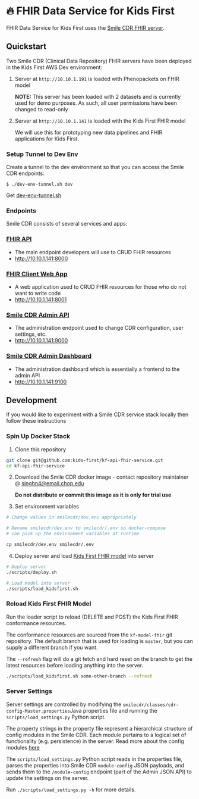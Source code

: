 # 🔥 FHIR Data Service for Kids First

FHIR Data Service for Kids First uses the [Smile CDR FHIR server](https://smilecdr.com/docs/).

## Quickstart

Two Smile CDR (Clinical Data Repository) FHIR servers have been deployed in the
Kids First AWS Dev environment:

1. Server at `http://10.10.1.191` is loaded with Phenopackets on FHIR model

    **NOTE:** This server has been loaded with 2 datasets and is currently used
    for demo purposes. As such, all user permissions have been changed to
    read-only

2. Server at `http://10.10.1.141` is loaded with the Kids First FHIR model

   We will use this for prototyping new data pipelines and FHIR applications
   for Kids First.

### Setup Tunnel to Dev Env
Create a tunnel to the dev environment so that you can access the Smile CDR
endpoints:

```shell
$ ./dev-env-tunnel.sh dev
```
Get [dev-env-tunnel.sh](https://github.com/kids-first/aws-infra-toolbox/blob/master/scripts/developer_scripts/dev-env-tunnel)

### Endpoints
Smile CDR consists of several services and apps:

### [FHIR API](https://smilecdr.com/docs/tutorial_and_tour/fhir_crud_operations.html)

- The main endpoint developers will use to CRUD FHIR resources
- http://10.10.1.141:8000

### [FHIR Client Web App](https://smilecdr.com/docs/fhir_repository/fhirweb_console.html)

- A web application used to CRUD FHIR resources for those who do not want to write code
- http://10.10.1.141:8001

### [Smile CDR Admin API](https://smilecdr.com/docs/fhir_repository/fhirweb_console.html)

- The administration endpoint used to change CDR configuration, user settings, etc.
- http://10.10.1.141:9000

### [Smile CDR Admin Dashboard](https://smilecdr.com/docs/modules/web_admin_console.html)

- The administration dashboard which is essentially a frontend to the admin API
- http://10.10.1.141:9100

## Development

If you would like to experiment with a Smile CDR service stack locally then
follow these instructions

### Spin Up Docker Stack

1. Clone this repository

```bash
git clone git@github.com:kids-first/kf-api-fhir-service.git
cd kf-api-fhir-service
```

2. Download the Smile CDR docker image - contact repository maintainer @ singhn4@email.chop.edu

    **Do not distribute or commit this image as it is only for trial use**

3. Set environment variables

```bash
# Change values in smilecdr/dev.env appropriately

# Rename smilecdr/dev.env to smilecdr/.env so docker-compose
# can pick up the environment variables at runtime

cp smilecdr/dev.env smilecdr/.env
```

4. Deploy server and load [Kids First FHIR model](https://github.com/kids-first/kf-model-fhir)
   into server

```bash
# Deploy server
./scripts/deploy.sh

# Load model into server
./scripts/load_kidsfirst.sh
```

### Reload Kids First FHIR Model
Run the loader script to reload (DELETE and POST) the Kids First FHIR
conformance resources.

The conformance resources are sourced from the `kf-model-fhir` git repository.
The default branch that is used for loading is `master`, but you can supply a
different branch if you want.

The `--refresh` flag will do a git fetch and hard reset on the branch to get
the latest resources before loading anything into the server.

```bash
./scripts/load_kidsfirst.sh some-other-branch --refresh
```

### Server Settings

Server settings are controlled by modifying the
`smilecdr/classes/cdr-config-Master.properties`Java properties file and
running the `scripts/load_settings.py` Python script.

The property strings in the property file represent a hierarchical structure of
config modules in the Smile CDR. Each module pertains to a logical set of
functionality (e.g. persistence) in the server. Read more about the config modules
[here](https://smilecdr.com/docs/json_admin_endpoints/module_config_endpoint.html)

The `scripts/load_settings.py` Python script reads in the properties file,
parses the properties into Smile CDR `module-config` JSON payloads, and sends
them to the `/module-config` endpoint (part of the Admin JSON API) to update
the settings on the server.

Run `./scripts/load_settings.py -h` for more details.
